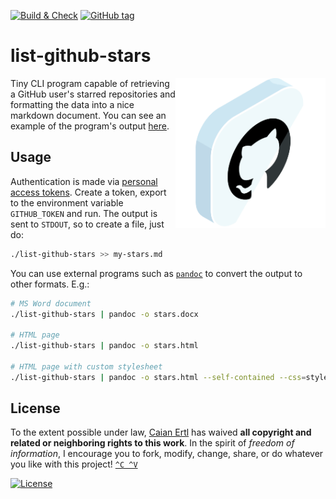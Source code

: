 [![Build & Check][gh-bnc-shield]][gh-bnc-url]
[![GitHub tag][tag-shield]][tag-url]

# list-github-stars

<img src="icon.svg" height="240px" align="right"/>

Tiny CLI program capable of retrieving a GitHub user's starred repositories and
formatting the data into a nice markdown document. You can see an example of
the program's output [here](https://gist.github.com/upsetbit/ada2117bd8c73a1e94e49580fd5c7cf7).

[gh-bnc-shield]: https://img.shields.io/github/workflow/status/caian-org/list-github-stars/build-many?label=build&logo=github&style=for-the-badge
[gh-bnc-url]: https://github.com/caian-org/list-github-stars/actions/workflows/build-many.yml

[tag-shield]: https://img.shields.io/github/tag/caian-org/list-github-stars.svg?logo=git&logoColor=FFF&style=for-the-badge
[tag-url]: https://github.com/caian-org/list-github-stars/releases


## Usage

Authentication is made via [personal access tokens][pat]. Create a token,
export to the environment variable `GITHUB_TOKEN` and run. The output is sent
to `STDOUT`, so to create a file, just do:

```sh
./list-github-stars >> my-stars.md
```

You can use external programs such as [`pandoc`][pandoc] to convert the output
to other formats. E.g.:

```sh
# MS Word document
./list-github-stars | pandoc -o stars.docx

# HTML page
./list-github-stars | pandoc -o stars.html

# HTML page with custom stylesheet
./list-github-stars | pandoc -o stars.html --self-contained --css=style.css
```

[pat]: https://docs.github.com/en/authentication/keeping-your-account-and-data-secure/creating-a-personal-access-token
[pandoc]: https://pandoc.org


## License

To the extent possible under law, [Caian Ertl][me] has waived __all copyright
and related or neighboring rights to this work__. In the spirit of _freedom of
information_, I encourage you to fork, modify, change, share, or do whatever
you like with this project! [`^C ^V`][kopimi]

[![License][cc-shield]][cc-url]

[me]: https://github.com/upsetbit
[cc-shield]: https://forthebadge.com/images/badges/cc-0.svg
[cc-url]: http://creativecommons.org/publicdomain/zero/1.0

[kopimi]: https://kopimi.com

